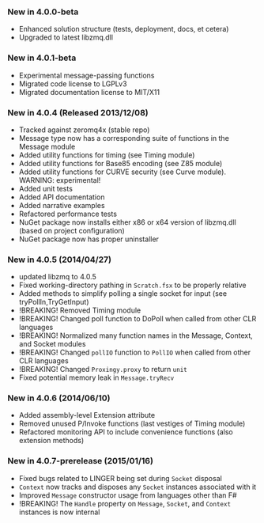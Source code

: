 ### New in 4.0.0-beta
* Enhanced solution structure (tests, deployment, docs, et cetera)
* Upgraded to latest libzmq.dll

### New in 4.0.1-beta
* Experimental message-passing functions
* Migrated code license to LGPLv3
* Migrated documentation license to MIT/X11

### New in 4.0.4 (Released 2013/12/08)
* Tracked against zeromq4x (stable repo)
* Message type now has a corresponding suite of functions in the Message module
* Added utility functions for timing (see Timing module)
* Added utility functions for Base85 encoding (see Z85 module)
* Added utility functions for CURVE security (see Curve module). WARNING: experimental!
* Added unit tests
* Added API documentation
* Added narrative examples
* Refactored performance tests
* NuGet package now installs either x86 or x64 version of libzmq.dll (based on project configuration)
* NuGet package now has proper uninstaller

### New in 4.0.5 (2014/04/27)
* updated libzmq to 4.0.5
* Fixed working-directory pathing in `Scratch.fsx` to be properly relative
* Added methods to simplify polling a single socket for input (see tryPollIn,TryGetInput)
* !BREAKING! Removed Timing module
* !BREAKING! Changed poll function to DoPoll when called from other CLR languages
* !BREAKING! Normalized many function names in the Message, Context, and Socket modules
* !BREAKING! Changed `pollIO` function to `PollIO` when called from other CLR languages
* !BREAKING! Changed `Proxingy.proxy` to return `unit` 
* Fixed potential memory leak in `Message.tryRecv`

### New in 4.0.6 (2014/06/10)
* Added assembly-level Extension attribute
* Removed unused P/Invoke functions (last vestiges of Timing module)
* Refactored monitoring API to include convenience functions (also extension methods)

### New in 4.0.7-prerelease (2015/01/16)
* Fixed bugs related to LINGER being set during `Socket` disposal
* `Context` now tracks and disposes any `Socket` instances associated with it
* Improved `Message` constructor usage from languages other than F#
* !BREAKING! The `Handle` property on `Message`, `Socket`, and `Context` instances is now internal
